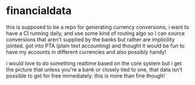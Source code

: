 # financialdata

this is supposed to be a repo for generating currency conversions, i want to have a CI running daily, and use some kind of routing algo so I can source conversions that aren't supplied by the banks but rather are implicility jointed. got into PTA (plain text accounting) and thought it would be fun to have my accounts in different currencies and also possibly handy!

i would love to do something realtime based on the core system but i get the picture that unless you're a bank or closely tied to one, that data isn't possible to get for free immediately. this is more than fine though!

